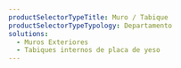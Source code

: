 ```yaml
---
productSelectorTypeTitle: Muro / Tabique
productSelectorTypeTypology: Departamento
solutions:
  - Muros Exteriores
  - Tabiques internos de placa de yeso
---
```

